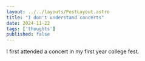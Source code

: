 ```yaml
---
layout: ../../layouts/PostLayout.astro
title: "I don't understand concerts"
date: 2024-11-22
tags: ['thoughts']
published: false
---
```

I first attended a concert in my first year college fest. 
